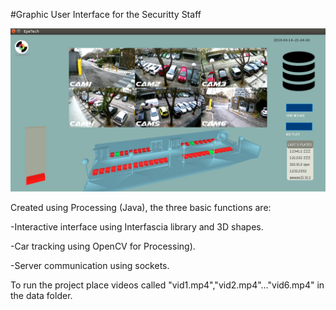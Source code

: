 #Graphic User Interface for the Securitty Staff

![Alt text](/app.jpg )

Created using Processing (Java), the three basic functions are:

-Interactive interface using Interfascia library and 3D shapes.

-Car tracking using OpenCV for Processing).

-Server communication using sockets.

To run the project place videos called "vid1.mp4","vid2.mp4"..."vid6.mp4" in the data folder.


